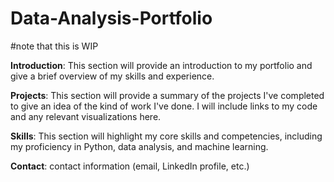 # Data-Analysis-Portfolio
#note that this is WIP

**Introduction**: This section will provide an introduction to my portfolio and give a brief overview of my skills and experience.

**Projects**: This section will provide a summary of the projects I've completed to give an idea of the kind of work I've done. I will include links to my code and any relevant visualizations here.

**Skills**: This section will highlight my core skills and competencies, including my proficiency in Python, data analysis, and machine learning.

**Contact**: contact information (email, LinkedIn profile, etc.) 
